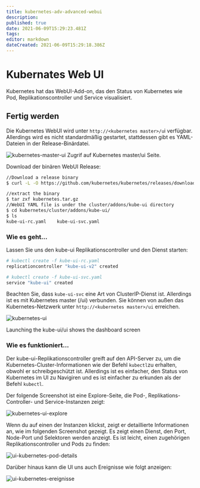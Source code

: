 ```yaml
---
title: kubernetes-adv-advanced-webui
description: 
published: true
date: 2021-06-09T15:29:23.481Z
tags: 
editor: markdown
dateCreated: 2021-06-09T15:29:18.386Z
---
```


# Kubernates Web UI

Kubernetes hat das WebUI-Add-on, das den Status von Kubernetes wie Pod, Replikationscontroller und Service visualisiert.

## Fertig werden

Die Kubernetes WebUI wird unter `http://<kubernetes master>/u`i verfügbar. Allerdings wird es nicht standardmäßig gestartet, stattdessen gibt es YAML-Dateien in der Release-Binärdatei.

![kubernetes-master-ui](https://www.packtpub.com/graphics/9781788297615/graphics/B05161_07_01.jpg)
Zugrif auf  Kubernetes master/ui Seite.

Download der binären WebUI Release:

```sh
//Download a release binary
$ curl -L -O https://github.com/kubernetes/kubernetes/releases/download/v1.1.4/kubernetes.tar.gz

//extract the binary
$ tar zxf kubernetes.tar.gz
//WebUI YAML file is under the cluster/addons/kube-ui directory
$ cd kubernetes/cluster/addons/kube-ui/
$ ls
kube-ui-rc.yaml    kube-ui-svc.yaml
```

### Wie es geht…

Lassen Sie uns den kube-ui Replikationscontroller und den Dienst starten:

```sh
# kubectl create -f kube-ui-rc.yaml
replicationcontroller "kube-ui-v2" created

# kubectl create -f kube-ui-svc.yaml
service "kube-ui" created
```

Beachten Sie, dass `kube-ui-svc` eine Art von ClusterIP-Dienst ist. Allerdings ist es mit Kubernetes master (/ui) verbunden. Sie können von außen das Kubernetes-Netzwerk unter `http://<kubernetes master>/ui` erreichen.

![kubernetes-ui](https://www.packtpub.com/graphics/9781788297615/graphics/B05161_07_02.jpg)

Launching the kube-ui/ui shows the dashboard screen

### Wie es funktioniert…

Der kube-ui-Replikationscontroller greift auf den API-Server zu, um die Kubernetes-Cluster-Informationen wie der Befehl `kubectl`zu erhalten, obwohl er schreibgeschützt ist. Allerdings ist es einfacher, den Status von Kubernetes im UI zu Navigiren und es ist einfacher zu erkunden als der Befehl `kubectl`.

Der folgende Screenshot ist eine Explore-Seite, die Pod-, Replikations-Controller- und Service-Instanzen zeigt:

![kubernetes-ui-explore](https://www.packtpub.com/graphics/9781788297615/graphics/B05161_07_03.jpg)

Wenn du auf einen der Instanzen klickst, zeigt er detaillierte Informationen an, wie im folgenden Screenshot gezeigt. Es zeigt einen Dienst, den Port, Node-Port und Selektoren werden anzeigt. Es ist leicht, einen zugehörigen Replikationscontroller und Pods zu finden:

![ui-kubernetes-pod-details](https://www.packtpub.com/graphics/9781788297615/graphics/B05161_07_04.jpg)

Darüber hinaus kann die UI uns auch Ereignisse wie folgt anzeigen:

![ui-kubernetes-ereignisse](https://www.packtpub.com/graphics/9781788297615/graphics/B05161_07_05.jpg)